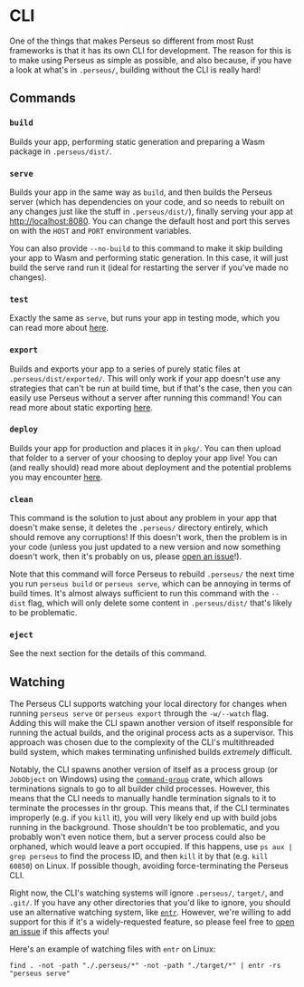 # CLI

One of the things that makes Perseus so different from most Rust frameworks is that it has its own CLI for development. The reason for this is to make using Perseus as simple as possible, and also because, if you have a look at what's in `.perseus/`, building without the CLI is really hard!

## Commands

### `build`

Builds your app, performing static generation and preparing a Wasm package in `.perseus/dist/`.

### `serve`

Builds your app in the same way as `build`, and then builds the Perseus server (which has dependencies on your code, and so needs to rebuilt on any changes just like the stuff in `.perseus/dist/`), finally serving your app at <http://localhost:8080>. You can change the default host and port this serves on with the `HOST` and `PORT` environment variables.

You can also provide `--no-build` to this command to make it skip building your app to Wasm and performing static generation. In this case, it will just build the serve rand run it (ideal for restarting the server if you've made no changes).

### `test`

Exactly the same as `serve`, but runs your app in testing mode, which you can read more about [here](:testing/intro).

### `export`

Builds and exports your app to a series of purely static files at `.perseus/dist/exported/`. This will only work if your app doesn't use any strategies that can't be run at build time, but if that's the case, then you can easily use Perseus without a server after running this command! You can read more about static exporting [here](:exporting).

### `deploy`

Builds your app for production and places it in `pkg/`. You can then upload that folder to a server of your choosing to deploy your app live! You can (and really should) read more about deployment and the potential problems you may encounter [here](:deploying/intro).

### `clean`

This command is the solution to just about any problem in your app that doesn't make sense, it deletes the `.perseus/` directory entirely, which should remove any corruptions! If this doesn't work, then the problem is in your code (unless you just updated to a new version and now something doesn't work, then it's probably on us, please [open an issue](https://github.com/framesurge/perseus)!).

Note that this command will force Perseus to rebuild `.perseus/` the next time you run `perseus build` or `perseus serve`, which can be annoying in terms of build times. It's almost always sufficient to run this command with the `--dist` flag, which will only delete some content in `.perseus/dist/` that's likely to be problematic.

### `eject`

See the next section for the details of this command.

## Watching

The Perseus CLI supports watching your local directory for changes when running `perseus serve` or `perseus export` through the `-w/--watch` flag. Adding this will make the CLI spawn another version of itself responsible for running the actual builds, and the original process acts as a supervisor. This approach was chosen due to the complexity of the CLI's multithreaded build system, which makes terminating unfinished builds *extremely* difficult.

Notably, the CLI spawns another version of itself as a process group (or `JobObject` on Windows) using the [`command-group`](https://github.com/watchexec/command-group) crate, which allows terminations signals to go to all builder child processes. However, this means that the CLI needs to manually handle termination signals to it to terminate the processes in thr group. This means that, if the CLI terminates improperly (e.g. if you `kill` it), you will very likely end up with build jobs running in the background. Those shouldn't be too problematic, and you probably won't even notice them, but a server process could also be orphaned, which would leave a port occupied. If this happens, use `ps aux | grep perseus` to find the process ID, and then `kill` it by that (e.g. `kill 60850`) on Linux. If possible though, avoiding force-terminating the Perseus CLI.

Right now, the CLI's watching systems will ignore `.perseus/`, `target/`, and `.git/`. If you have any other directories that you'd like to ignore, you should use an alternative watching system, like [`entr`](https://github.com/eradman/entr). However, we're willing to add support for this if it's a widely-requested feature, so please feel free to [open an issue](https://github.com/framesurge/perseus/issues/new/choose) if this affects you!

Here's an example of watching files with `entr` on Linux:

```
find . -not -path "./.perseus/*" -not -path "./target/*" | entr -rs "perseus serve"
```
